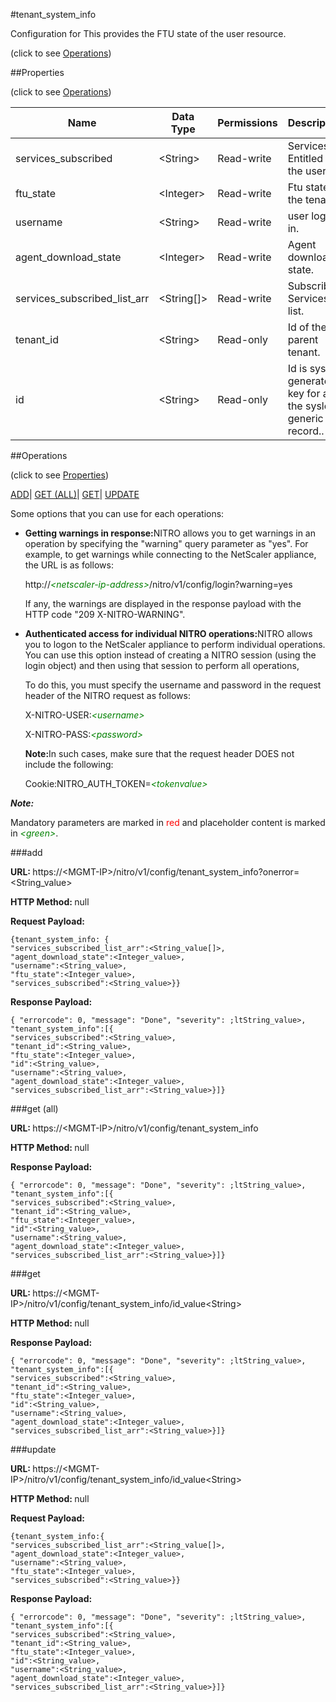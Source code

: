 #tenant_system_info



Configuration for This provides the FTU state of the user resource.

<span>(click to see [Operations](#operations))</span>



##Properties 

<span>(click to see [Operations](#operations))</span>





<table><thead><tr><th>Name</th><th>Data Type</th><th>Permissions</th><th>Description</th></tr></thead><tbody><tr><td>services_subscribed</td><td>&lt;String></td><td>Read-write</td><td>Services Entitled By the user.</td></tr><tr><td>ftu_state</td><td>&lt;Integer></td><td>Read-write</td><td>Ftu state of the tenant.</td></tr><tr><td>username</td><td>&lt;String></td><td>Read-write</td><td>user logged in.</td></tr><tr><td>agent_download_state</td><td>&lt;Integer></td><td>Read-write</td><td>Agent download state.</td></tr><tr><td>services_subscribed_list_arr</td><td>&lt;String[]></td><td>Read-write</td><td>Subscribed Services list.</td></tr><tr><td>tenant_id</td><td>&lt;String></td><td>Read-only</td><td>Id of the parent tenant.</td></tr><tr><td>id</td><td>&lt;String></td><td>Read-only</td><td>Id is system generated key for all the syslog generic record..</td></tr></tbody></table>

##Operations 

<span>(click to see [Properties](#properties))</span>





[ADD](#add)| [GET (ALL)](#get-all)| [GET](#get)| [UPDATE](#update)





Some options that you can use for each operations:

<ul><li><p><b>Getting warnings in response:</b>NITRO allows you to get warnings in an operation by specifying the "warning" query parameter as "yes". For example, to get warnings while connecting to the NetScaler appliance, the URL is as follows:</p><p>http://<span style="color:green;font-style:italic;">&lt;netscaler-ip-address&gt;</span>/nitro/v1/config/login?warning=yes</p><p>If any, the warnings are displayed in the response payload with the HTTP code "209 X-NITRO-WARNING".</p></li><li><p><b>Authenticated access for individual NITRO operations:</b>NITRO allows you to logon to the NetScaler appliance to perform individual operations. You can use this option instead of creating a NITRO session (using the login object) and then using that session to perform all operations,</p><p>To do this, you must specify the username and password in the request header of the NITRO request as follows:</p><p>X-NITRO-USER:<span style="color:green;font-style:italic;">&lt;username&gt;</span></p><p>X-NITRO-PASS:<span style="color:green;font-style:italic;">&lt;password&gt;</span></p><p><b>Note:</b>In such cases, make sure that the request header DOES not include the following:</p><p>Cookie:NITRO_AUTH_TOKEN=<span style="color:green;font-style:italic;">&lt;tokenvalue&gt;</span></p></li></ul>







***Note:*** 

Mandatory parameters are marked in <span style="color:#FF0000;">red</span> and placeholder content is marked in <span style="color:green;font-style:italic">&lt;green&gt;</span>.



###add







<b>URL: </b>https://&lt;MGMT-IP&gt;/nitro/v1/config/tenant_system_info?onerror=&lt;String_value&gt;

<b>HTTP Method: </b>null

<b>Request Payload: </b>
```
{tenant_system_info: {
"services_subscribed_list_arr":<String_value[]>,
"agent_download_state":<Integer_value>,
"username":<String_value>,
"ftu_state":<Integer_value>,
"services_subscribed":<String_value>}}
```

<b>Response Payload: </b>
```
{ "errorcode": 0, "message": "Done", "severity": ;ltString_value>, "tenant_system_info":[{
"services_subscribed":<String_value>,
"tenant_id":<String_value>,
"ftu_state":<Integer_value>,
"id":<String_value>,
"username":<String_value>,
"agent_download_state":<Integer_value>,
"services_subscribed_list_arr":<String_value>}]}
```







###get (all)







<b>URL: </b>https://&lt;MGMT-IP&gt;/nitro/v1/config/tenant_system_info

<b>HTTP Method: </b>null

<b>Response Payload: </b>
```
{ "errorcode": 0, "message": "Done", "severity": ;ltString_value>, "tenant_system_info":[{
"services_subscribed":<String_value>,
"tenant_id":<String_value>,
"ftu_state":<Integer_value>,
"id":<String_value>,
"username":<String_value>,
"agent_download_state":<Integer_value>,
"services_subscribed_list_arr":<String_value>}]}
```







###get







<b>URL: </b>https://&lt;MGMT-IP&gt;/nitro/v1/config/tenant_system_info/id_value&lt;String&gt;

<b>HTTP Method: </b>null

<b>Response Payload: </b>
```
{ "errorcode": 0, "message": "Done", "severity": ;ltString_value>, "tenant_system_info":[{
"services_subscribed":<String_value>,
"tenant_id":<String_value>,
"ftu_state":<Integer_value>,
"id":<String_value>,
"username":<String_value>,
"agent_download_state":<Integer_value>,
"services_subscribed_list_arr":<String_value>}]}
```







###update







<b>URL: </b>https://&lt;MGMT-IP&gt;/nitro/v1/config/tenant_system_info/id_value&lt;String&gt;

<b>HTTP Method: </b>null

<b>Request Payload: </b>
```
{tenant_system_info:{
"services_subscribed_list_arr":<String_value[]>,
"agent_download_state":<Integer_value>,
"username":<String_value>,
"ftu_state":<Integer_value>,
"services_subscribed":<String_value>}}
```

<b>Response Payload: </b>
```
{ "errorcode": 0, "message": "Done", "severity": ;ltString_value>, "tenant_system_info":[{
"services_subscribed":<String_value>,
"tenant_id":<String_value>,
"ftu_state":<Integer_value>,
"id":<String_value>,
"username":<String_value>,
"agent_download_state":<Integer_value>,
"services_subscribed_list_arr":<String_value>}]}
```







